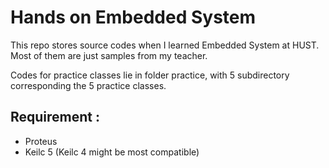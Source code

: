 <div aligh="center"> 

# Hands on Embedded System
</div>

This repo stores source codes when I learned Embedded System at HUST. Most of them are just samples from my teacher. 

Codes for practice classes lie in folder practice, with 5 subdirectory corresponding the 5 practice classes.

## Requirement :
- Proteus
- Keilc 5 (Keilc 4 might be most compatible)
